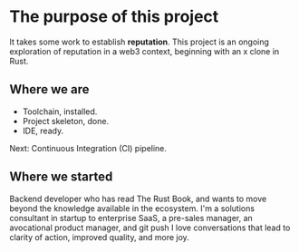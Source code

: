 # The purpose of this project
It takes some work to establish **reputation**. This project is an ongoing exploration of reputation in a web3 context, beginning with an x clone in Rust.

## Where we are

* Toolchain, installed. 
* Project skeleton, done.
* IDE, ready.  

Next: Continuous Integration (CI) pipeline.

## Where we started
Backend developer who has read The Rust Book, and wants to move beyond the knowledge available in the ecosystem.
I'm a solutions consultant in startup to enterprise SaaS, a pre-sales manager, an avocational product manager, and git push
I love conversations that lead to clarity of action, improved quality, and more joy.



